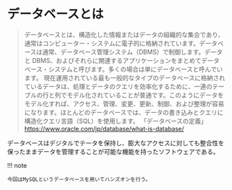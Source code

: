 # データベースとは

> データベースとは、構造化した情報またはデータの組織的な集合であり、通常はコンピューター・システムに電子的に格納されています。データベースは通常、データベース管理システム（DBMS）で制御します。データと DBMS、およびそれらに関連するアプリケーションをまとめてデータベース・システムと呼びます。多くの場合は単にデータベースと呼んでいます。
> 現在運用されている最も一般的なタイプのデータベースに格納されているデータは、処理とデータのクエリを効率化するために、一連のテーブルの行と列でモデル化されていることが普通です。このようにデータをモデル化すれば、アクセス、管理、変更、更新、制御、および整理が容易になります。ほとんどのデータベースでは、データの書き込みとクエリに構造化クエリ言語（SQL）を使用します。
> 「データベースの定義」
> https://www.oracle.com/jp/database/what-is-database/

データベースはデジタルでテータを保持し、膨大なアクセスに対しても整合性を保ったままデータを管理することが可能な機能を持ったソフトウェアである。

!!! note

    今回はMySQLというデータベースを用いてハンズオンを行う。
